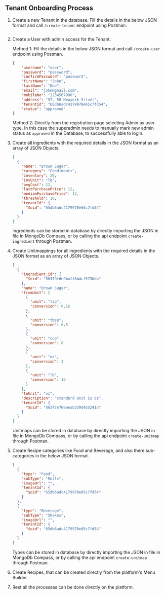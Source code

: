 ## Tenant Onboarding Process 

1. Create a new Tenant in the database. Fill the details in the below JSON format and call `/create-tenant` endpoint using Postman.

    ```
    
    ```
    
2. Create a User with admin access for the Tenant. 
     
    Method 1:
    Fill the details in the below JSON format and call `/create-user` endpoint using Postman.

    ```json
    {
        "username": "user",
        "password": "password",
        "confirmPassword": "password",
        "firstName": "John",
        "lastName": "Doe",
        "email": "john@gmail.com",
        "mobileNo": "1234567890",
        "address": "57, 58 Newyork Street",
        "tenantId": "65db6adc4179970e65c7fd54",
        "status": "approved"
    }
    ```
    
    Method 2: 
    Directly from the registration page selecting Admin as user type. In this case the superadmin needs to manually mark new admin status as `approved` in the Database, to successfully able to login.
    
3. Create all ingredients with the required details in the JSON format as an array of JSON Objects.

    ```json
    [
      {
        "name": "Brown Sugar",
        "category": "Condiments",
        "inventory": 20,
        "invUnit": "lb",
        "avgCost": 12,
        "lastPurchasePrice": 12,
        "medianPurchasePrice": 12,
        "threshold": 10,
        "tenantId": {
          "$oid": "65db6adc4179970e65c7fd54"
        }
      }
    ]
    ```
    
    Ingredients can be stored in database by directly importing the JSON in file in MongoDb Compass, or by calling the api endpoint `create-ingredient` through Postman.
  
4. Create Unitmappings for all ingredients with the required details in the JSON format as an array of JSON Objects.
    
    ```json
    [
      {
        "ingredient_id": {
          "$oid": "66379f6e9baff844cf575bbb"
        },
        "name": "Brown Sugar",
        "fromUnit": [
          {
            "unit": "tsp",
            "conversion": 0.16
          },
          {
            "unit": "tbsp",
            "conversion": 0.5
          },
          {
            "unit": "cup",
            "conversion": 8
          },
          {
            "unit": "oz",
            "conversion": 1
          },
          {
            "unit": "lb",
            "conversion": 16
          }
        ],
        "toUnit": "oz",
        "description": "standard unit is oz",
        "tenantId": {
          "$oid": "66372e76eaeab339d4bb241a"
        }
      }
    ]
    ```

    Unitmaps can be stored in database by directly importing the JSON in file in MongoDb Compass, or by calling the api endpoint `create-unitmap` through Postman.
    
5. Create Recipe categories like Food and Beverage, and also there sub-categories in the below JSON format.
    
    ```json
    [
      {
        "type": "Food",
        "subType": "Rolls",
        "imageUrl": "",
        "tenantId": {
          "$oid": "65db6adc4179970e65c7fd54"
        }
      },
      {
        "type": "Beverage",
        "subType": "Shakes",
        "imageUrl": "",
        "tenantId": {
          "$oid": "65db6adc4179970e65c7fd54"
        }
      }
    ]
    ```

    Types can be stored in database by directly importing the JSON in file in MongoDb Compass, or by calling the api endpoint `create-unitmap` through Postman.
    
6. Create Recipes, that can be created directly from the platform's Menu Builder.

7. Rest all the processes can be done directly on the platform.